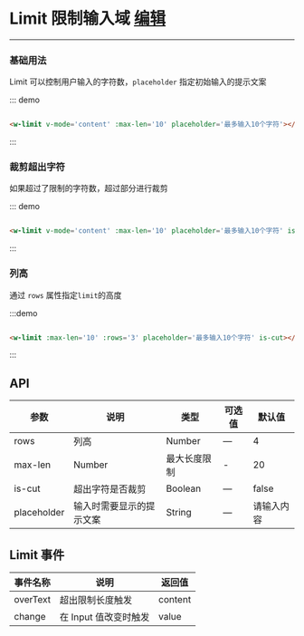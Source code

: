 # Limit 限制输入域  <a href='#/update?name=limit-textarea'>编辑</a>
----
### 基础用法
Limit 可以控制用户输入的字符数，```placeholder``` 指定初始输入的提示文案
<div class='demo-block'>
<w-limit :maxLen='10' placeholder='最多输入10个字符'></w-limit>
</div>

::: demo
```html

<w-limit v-mode='content' :max-len='10' placeholder='最多输入10个字符'></w-limit>

```
:::


### 裁剪超出字符
如果超过了限制的字符数，超过部分进行裁剪

<div class='demo-block'>
<w-limit :max-len='10' placeholder='最多输入10个字符' isCut></w-limit>
</div>

::: demo
```html

<w-limit v-mode='content' :max-len='10' placeholder='最多输入10个字符' is-cut></w-limit>

```
:::

### 列高
通过 ```rows``` 属性指定```limit```的高度

<div class='demo-block'>
<w-limit :max-len='10' :rows='3' placeholder='最多输入10个字符' is-cut></w-limit>
</div>


:::demo
```html

<w-limit :max-len='10' :rows='3' placeholder='最多输入10个字符' is-cut></w-limit>

```
:::

<script>
export default {
  data() {
    return {
      content: ''
    };
  }
}
</script>


## API

| 参数      | 说明          | 类型      | 可选值                           | 默认值  |
|---------- |-------------- |---------- |--------------------------------  |-------- |
| rows | 列高 | Number | — | 4 |
| max-len | Number | 最大长度限制 | - | 20 |
| is-cut | 超出字符是否裁剪 | Boolean | — | false |
| placeholder | 输入时需要显示的提示文案 | String | — | 请输入内容 |


## Limit 事件

| 事件名称      | 说明          | 返回值  |
|---------- |-------------- |---------- |
| overText | 超出限制长度触发 | content |
|change   | 在 Input 值改变时触发| value |
